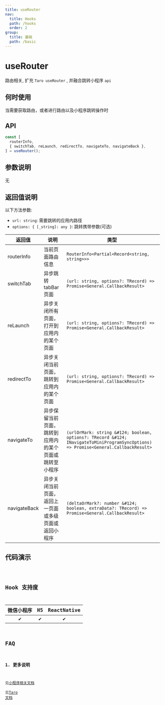 ```yaml
---
title: useRouter
nav:
  title: Hooks
  path: /hooks
  order: 2
group:
  title: 基础
  path: /basic
---
```


# useRouter

路由相关, 扩充 `Taro useRouter` , 并融合跳转小程序 `api`

## 何时使用

当需要获取路由，或者进行路由以及小程序跳转操作时

## API

```jsx | pure
const [
  routerInfo,
  { switchTab, reLaunch, redirectTo, navigateTo, navigateBack },
] = useRouter();
```

## 参数说明

无

## 返回值说明

以下方法参数:

- `url: string`: 需要跳转的应用内路径
- `options: { [_string]: any }`: 跳转携带参数(可选)
  <br/>

| 返回值       | 说明                                                   | 类型                                                                                                                                |
| ------------ | ------------------------------------------------------ | ----------------------------------------------------------------------------------------------------------------------------------- |
| routerInfo   | 当前页面路由信息                                       | `RouterInfo<Partial<Record<string, string>>>`                                                                                       |
| switchTab    | 异步跳转 tabBar 页面                                   | `(url: string, options?: TRecord) => Promise<General.CallbackResult>`                                                               |
| reLaunch     | 异步关闭所有页面，打开到应用内的某个页面               | `(url: string, options?: TRecord) => Promise<General.CallbackResult>`                                                               |
| redirectTo   | 异步关闭当前页面，跳转到应用内的某个页面               | `(url: string, options?: TRecord) => Promise<General.CallbackResult>`                                                               |
| navigateTo   | 异步保留当前页面，跳转到应用内的某个页面或跳转至小程序 | `(urlOrMark: string &#124; boolean, options?: TRecord &#124; INavigateToMiniProgramSyncOptions) => Promise<General.CallbackResult>` |
| navigateBack | 异步关闭当前页面，返回上一页面或多级页面或返回小程序   | `(deltaOrMark?: number &#124; boolean, extraData?: TRecord) => Promise<General.CallbackResult>`                                     |

## 代码演示

<code src="@pages/useRouter" />

## Hook 支持度

| 微信小程序 | H5  | ReactNative |
| :--------: | :-: | :---------: |
|     ✔️     | ✔️  |     ✔️      |

## FAQ

### 1. 更多说明

见[小程序相关文档](https://developers.weixin.qq.com/miniprogram/dev/api/base/system/system-info/wx.getSystemInfo.html)  
见[Taro 文档](https://taro-docs.jd.com/taro/docs/hooks#userouter)
